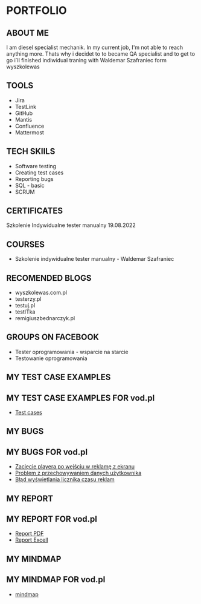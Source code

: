 # PORTFOLIO
## ABOUT ME
I am diesel specialist mechanik. In my current job, I'm not able to reach anything more. Thats why i decidet to to became QA specialist and to get to go i`ll finished indiwidual traning with Waldemar Szafraniec form wyszkolewas
## TOOLS
* Jira
* TestLink
* GitHub
* Mantis
* Confluence
* Mattermost
## TECH SKIILS
* Software testing
* Creating test cases
* Reporting bugs
* SQL - basic
* SCRUM
## CERTIFICATES
Szkolenie Indywidualne tester manualny 19.08.2022
## COURSES
* Szkolenie indywidualne tester manualny - Waldemar Szafraniec
## RECOMENDED BLOGS
* wyszkolewas.com.pl
* testerzy.pl
* testuj.pl
* testITka
* remigiuszbednarczyk.pl
## GROUPS ON FACEBOOK
* Tester oprogramowania - wsparcie na starcie
* Testowanie oprogramowania
## MY TEST CASE EXAMPLES 
## MY TEST CASE EXAMPLES FOR vod.pl
* [Test cases](https://drive.google.com/file/d/1fL9A27F7Fp-HWYyP-yTgvamjFeeQVNy9/view?usp=sharing)
## MY BUGS
## MY BUGS FOR vod.pl
* [Zacięcie playera po wejściu w reklamę z ekranu](https://docs.google.com/document/d/18PMY7g7mPeT5UpZHOlH7fJax_OAYeNCo/edit?usp=sharing&ouid=115077684222762408310&rtpof=true&sd=true)
* [Problem z przechowywaniem danych użytkownika](https://docs.google.com/document/d/1nd14emOe9w37Ovnm34ojzy1cuTPU_gbN/edit?usp=sharing&ouid=115077684222762408310&rtpof=true&sd=true)
* [Błąd wyświetlania licznika czasu reklam](https://docs.google.com/document/d/1e0jc7sZ47STAqfBFOdm21dIxUzQucetU/edit?usp=sharing&ouid=115077684222762408310&rtpof=true&sd=true)

## MY REPORT
## MY REPORT FOR vod.pl
* [Report PDF](https://drive.google.com/file/d/1f9gUHYPqiisYdU3ipoRWX2zsPXybOxi8/view?usp=sharing)
* [Report Excell](https://docs.google.com/spreadsheets/d/1PhBe6THzEaUOPkWvcETtkkbzE3HEV-Ha/edit?usp=sharing&ouid=115077684222762408310&rtpof=true&sd=true)

## MY MINDMAP
## MY MINDMAP FOR vod.pl
* [mindmap](https://drive.google.com/file/d/1ClIL5qldV-Wgcu7gFvpEIPc34nKSByps/view?usp=sharing)
